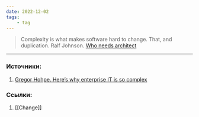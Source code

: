 ```yaml
---
date: 2022-12-02
tags:
    - tag
---
```


> Complexity is what makes software hard to change. That, and duplication. Ralf Johnson. [Who needs architect](https://martinfowler.com/ieeeSoftware/whoNeedsArchitect.pdf)

---

### Источники:
1. [Gregor Hohpe. Here’s why enterprise IT is so complex](https://architectelevator.com/architecture/it-complexity/)

### Ссылки:
1. [[Change]]